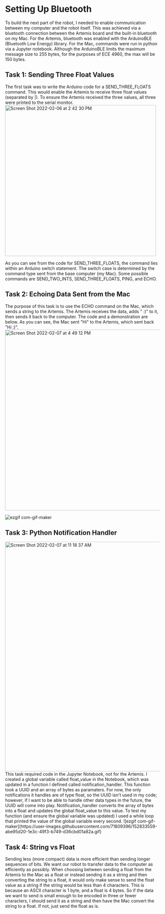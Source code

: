 # Setting Up Bluetooth 
To build the next part of the robot, I needed to enable communication between my computer and the robot itself. This was achieved via a bluetooth connection 
between the Artemis board and the built-in bluetooth on my Mac. For the Artemis, bluetooth was enabled with the ArduinoBLE (Bluetooth Low Energy) library. 
For the Mac, commands were run in python via a Jupyter notebook. Although the ArduinoBLE limits the maximum message size to 255 bytes, for the purposes of ECE 4960, 
the max will be 150 bytes. 

## Task 1: Sending Three Float Values
The first task was to write the Arduino code for a SEND_THREE_FLOATS command. This would enable the Artemis to receive three float values (separated by |). 
To ensure the Artemis received the three values, all three were printed to the serial monitor. 
<img width="491" alt="Screen Shot 2022-02-06 at 2 42 30 PM" src="https://user-images.githubusercontent.com/71809396/152830337-7488a7f7-a518-450b-a4a9-3a97e2102844.png">

As you can see from the code for SEND_THREE_FLOATS, the command lies within an Arduino switch statement. The switch case is determined by the command type sent from the 
base computer (my Mac). Some possible commands are SEND_TWO_INTS, SEND_THREE_FLOATS, PING, and ECHO. 

## Task 2: Echoing Data Sent from the Mac
The purpose of this task is to use the ECHO command on the Mac, which sends a string to the Artemis. The Artemis receives the data, adds " :)" to it, then sends it back to the computer. The code and a demonstration are below. As you can see, the Mac sent "Hi" to the Artemis, which sent back "Hi :)".
<img width="587" alt="Screen Shot 2022-02-07 at 4 49 12 PM" src="https://user-images.githubusercontent.com/71809396/152879046-9a25e09a-471c-4a63-a5b9-c038b9be6a4b.png">

![ezgif com-gif-maker](https://user-images.githubusercontent.com/71809396/152879233-cbd8099b-a65d-44ea-9b68-a9867e3791f4.gif)


## Task 3: Python Notification Handler
<img width="746" alt="Screen Shot 2022-02-07 at 11 18 37 AM" src="https://user-images.githubusercontent.com/71809396/152832859-a76ae3f2-34ed-4a38-8e1d-3974f03ddfe3.png">
This task required code in the Jupyter Notebook, not for the Artemis. I created a global variable called float_value in the Notebook, which was updated in a function
I defined called notification_handler. This function took a UUID and an array of bytes as paramaters. For now, the only notifications it handles are of type float, so 
the UUID isn't used in my code; however, if I want to be able to handle other data types in the future, the UUID will come into play. Notification_handler converts the 
array of bytes into a float and updates the global float_value to this value. To test my function (and ensure the global variable was updated) I used a while loop that 
printed the value of the global variable every second. 
![ezgif com-gif-maker](https://user-images.githubusercontent.com/71809396/152833559-abe95d20-1e3c-49f3-b749-d36cbd01a82a.gif)

## Task 4: String vs Float
Sending less (more compact) data is more efficient than sending longer sequences of bits. We want our robot to transfer data to the computer as efficiently as 
possibly. When choosing between sending a float from the Artemis to the Mac as a float or instead sending it as a string and then converting the string to
a float, it would only make sense to send the float value as a string if the string would be less than 4 characters. This is because an ASCII character is 1 byte, 
and a float is 4 bytes. So if the data we want to send is small enough to be encoded in three or fewer characters, I should send it as a string and then have 
the Mac convert the string to a float. If not, just send the float as is. 
